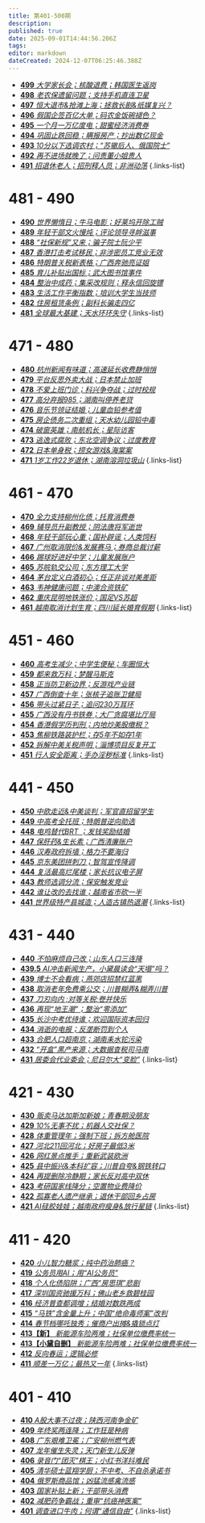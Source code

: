 ```yaml
---
title: 第401-500期
description: 
published: true
date: 2025-09-01T14:44:56.206Z
tags: 
editor: markdown
dateCreated: 2024-12-07T06:25:46.388Z
---
```


<!--
# 491 - 500

- [**500** **](./401-500/500.md)-->
- [**499** *大学家长会；核酸退费；韩国医生返岗*](./401-500/499.md)
- [**498** *老农保遗留问题；支持手机直连卫星*](./401-500/498.md)
- [**497** *恒大退市&抢滩上海；拯救长剧&纸媒复兴？*](./401-500/497.md)
- [**496** *假国企签百亿大单；码农金饭碗褪色？*](./401-500/496.md)
- [**495** *一个月一万亿度电；甜蜜经济消费券*](./401-500/495.md)
- [**494** *巩固止跌回稳；瞒报房产；抄出数亿现金*](./401-500/494.md)
- [**493** *10分以下选调农村；“苏辙后人、俄国院士”*](./401-500/493.md)
- [**492** *再不进场就晚了；问责董小姐贵人*](./401-500/492.md)
- [**491** *招退休老人；招刑释人员；非洲动荡*](./401-500/491.md)
{.links-list}

# 481 - 490

- [**490** *世界懒惰日；牛马电影；好莱坞开除工贼*](./401-500/490.md)
- [**489** *年轻干部文火慢炖；评论领导寻衅滋事*](./401-500/489.md)
- [**488** *“社保新规”又来；骗子院士阮少平*](./401-500/488.md)
- [**487** *香港打击考试移民；非涉密员工竞业无效*](./401-500/487.md)
- [**486** *特朗普关税新表格；广西奔驰亮证姐*](./401-500/486.md)
- [**485** *育儿补贴出国标；武大图书馆事件*](./401-500/485.md)
- [**484** *整治中成药；集采改规则；释永信回旋镖*](./401-500/484.md)
- [**483** *生活工作平衡指数；培训大学生当技师*](./401-500/483.md)
- [**482** *住房租赁条例；副科长骗走四亿*](./401-500/482.md)
- [**481** *全球最大基建；天水环环失守*](./401-500/481.md)
{.links-list}

# 471 - 480

- [**480** *杭州新闻有味道；高速延长收费静悄悄*](./401-500/480.md)
- [**479** *平台反思外卖大战；日本禁止加班*](./401-500/479.md)
- [**478** *不爱上班门诊；科兴争夺战；过时校规*](./401-500/478.md)
- [**477** *高分弃报985；湖南叫停养老贷*](./401-500/477.md)
- [**476** *音乐节领证结婚；儿童血铅参考值*](./401-500/476.md)
- [**475** *房企债务二次重组；天水幼儿园铅中毒*](./401-500/475.md)
- [**474** *破窗英雄；南航机长；星际访客*](./401-500/474.md)
- [**473** *逃逸式腐败；东北空调争议；过度教育*](./401-500/473.md)
- [**472** *日本单身税；捞女游戏&海棠案*](./401-500/472.md)
- [**471** *1岁工作22岁退休；湖南溶洞垃圾山*](./401-500/471.md)
{.links-list}

# 461 - 470

- [**470** *全力支持柳州化债；托育消费券*](./401-500/470.md)
- [**469** *辅导员升副教授；阴法唐将军逝世*](./401-500/469.md)
- [**468** *年轻干部玩心重；国补辟谣；人类饲料*](./401-500/468.md)
- [**467** *广州取消限价&发展赛马；券商总裁讨薪*](./401-500/467.md)
- [**466** *踢球好进好中学；儿童发展账户*](./401-500/466.md)
- [**465** *苏皖轨交公司；东方理工大学*](./401-500/465.md)
- [**464** *茅台定义白酒初心；任正非谈对美差距*](./401-500/464.md)
- [**463** *韦神健康问题；中澳合资铁矿*](./401-500/463.md)
- [**462** *重庆昆明地铁涨价；国足VS苏超*](./401-500/462.md)
- [**461** *越南取消计划生育；四川延长婚育假期*](./401-500/461.md)
{.links-list}

# 451 - 460

- [**460** *高考生减少；中学生便秘；车圈恒大*](./401-500/460.md)
- [**459** *都来救万科；梦醒马斯克*](./401-500/459.md)
- [**458** *正当防卫新边界；反游戏产业链*](./401-500/458.md)
- [**457** *广西倒查十年；张核子追账卫健局*](./401-500/457.md)
- [**456** *带头过紧日子；追问230万耳环*](./401-500/456.md)
- [**455** *广西没有丹书铁券；大厂贪腐堪比厅局*](./401-500/455.md)
- [**454** *香港假学历判刑；内地炒美股缴税？*](./401-500/454.md)
- [**453** *焦柳铁路装护栏；存5年不如存1年*](./401-500/453.md)
- [**452** *拆解中美关税声明；淄博项目反复开工*](./401-500/452.md)
- [**451** *行人安全距离；手办淫秽标准*](./401-500/451.md)
{.links-list}

# 441 - 450

- [**450** *中欧走近&中美谈判；军官直招留学生*](./401-500/450.md)
- [**449** *中高考全托班；特朗普逆向助选*](./401-500/449.md)
- [**448** *电鸡替代BRT ；发钱奖励结婚*](./401-500/448.md)
- [**447** *保肝药&生长素；广西清廉账户*](./401-500/447.md)
- [**446** *汉寿政府拆墙；格力不要海归*](./401-500/446.md)
- [**445** *京东美团拼刺刀；智驾宣传降调*](./401-500/445.md)
- [**444** *复活最高烂尾楼；家长抗议电子屏*](./401-500/444.md)
- [**443** *教师选调分流；保安触发竞业*](./401-500/443.md)
- [**442** *谁让改的去找谁；越南省市砍一半*](./401-500/442.md)
- [**441** *世界级特产县城造；人造古镇热退潮*](./401-500/441.md)
{.links-list}

# 431 - 440

- [**440** *不怕麻烦自己改；山东人口三连降*](./401-500/440.md)
- [**439.5** *AI冲击新闻生产，小黛晨读会“天塌”吗？*](./401-500/439-1.md)
- [**439** *博士不会看病；燕郊店招禁红蓝黑*](./401-500/439.md)
- [**438** *取消老年免费乘公交；川普糊弄&糊弄川普*](./401-500/438.md)
- [**437** *刀刃向内 ;对等关税;卷并快乐*](./401-500/437.md)
- [**436** *再现“地王潮”；整治“零添加”*](./401-500/436.md)
- [**435** *长沙中考优待谁；欢迎国际资本回归*](./401-500/435.md)
- [**434** *消逝的电报；反垄断罚到个人*](./401-500/434.md)
- [**433** *合肥人口超南京；湖南耒水铊污染*](./401-500/433.md)
- [**432** *“开盒”黑产来源；大数据查税司马南*](./401-500/432.md)
- [**431** *居委会代业委会；尼日尔大“变脸”*](./401-500/431.md)
{.links-list}

# 421 - 430

- [**430** *贩卖马达加斯加新娘；青春期没朋友*](./401-500/430.md)
- [**429** *10%无事不扰；机器人交社保？*](./401-500/429.md)
- [**428** *体重管理年；强制下班；拆方舱医院*](./401-500/428.md)
- [**427** *河北211回河北；好房子最低3米*](./401-500/427.md)
- [**426** *网红景点推手；重新武装欧洲*](./401-500/426.md)
- [**425** *县中振兴&本科扩容；川普自夸&钢铁转口*](./401-500/425.md)
- [**424** *再提删除冷静期；家长反对高中双休*](./401-500/424.md)
- [**423** *考研国家线降分；空置物业费降价*](./401-500/423.md)
- [**422** *孤寡老人遗产继承；退休干部回乡占房*](./401-500/422.md)
- [**421** *AI硅胶娃娃；越南政府瘦身&放行星链*](./401-500/421.md)
{.links-list}

# 411 - 420

- [**420** *小儿智力糖浆；纯中药治肺癌？*](./401-500/420.md)
- [**419** *公务员用AI；用“AI公务员”*](./401-500/419.md)
- [**418** *个人化债陷阱；广西“房思琪”悲剧*](./401-500/418.md)
- [**417** *深圳国资驰援万科；佛山老乡救碧桂园*](./401-500/417.md)
- [**416** *经济普查都调增；结婚对数跌两成*](./401-500/416.md)
- [**415** *“马铁”含金量上升；中国“绝命毒师案”改判*](./401-500/415.md)
- [**414** *春节档哪吒独秀；催商户出摊&撬锁点灯*](./401-500/414.md)
- [**413【新】** *新能源车险两难；社保单位缴费率统一*](./401-500/413-1.md)
- [**413【小黛自删】** *新能源车险两难；社保单位缴费率统一*](./401-500/413.md)
- [**412** *反向春运；逻辑必修*](./401-500/412.md)
- [**411** *顺差一万亿；最热又一年*](./401-500/411.md)
{.links-list}

# 401 - 410

- [**410** *A股大事不过夜；陕西河南争金矿*](./401-500/410.md)
- [**409** *年终奖两连降；工作狂是种病*](./401-500/409.md)
- [**408** *广东艰难卫冕；广安柳州燃气表*](./401-500/408.md)
- [**407** *龙年催生失灵；天门新生儿反弹*](./401-500/407.md)
- [**406** *录音门“团灭”棋王；小红书洋抖难民*](./401-500/406.md)
- [**405** *清华硕士蓝翔学厨；不中考、不自杀承诺书*](./401-500/405.md)
- [**404** *俄罗斯商品馆；凶猛流感禽流感*](./401-500/404.md)
- [**403** *国家补贴上新；干部带头消费*](./401-500/403.md)
- [**402** *减肥药争霸战；重审“抗癌神医案”*](./401-500/402.md)
- [**401** *调查进口牛肉；何谓“通信自由”*](./401-500/401.md)
{.links-list}